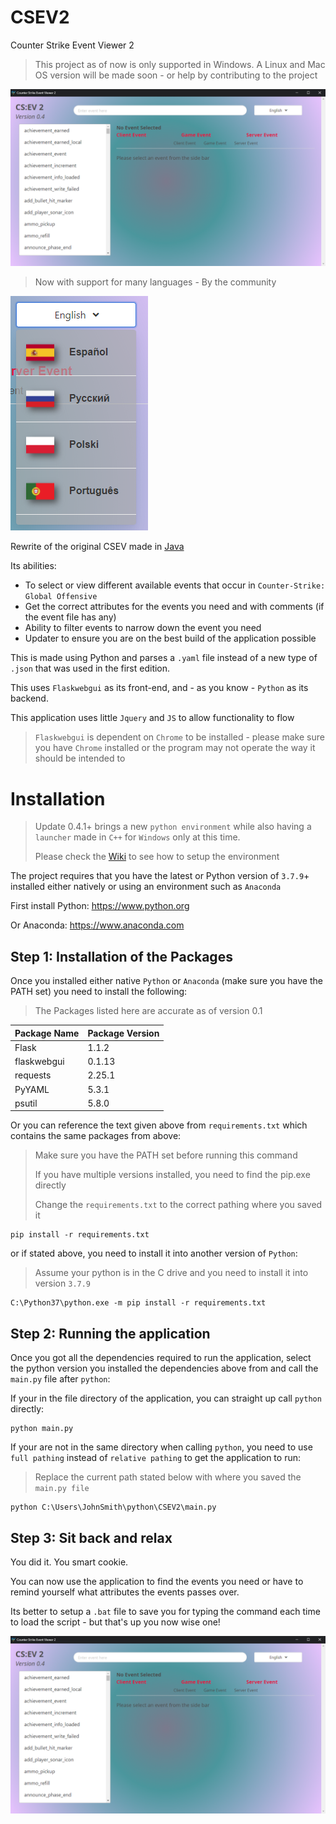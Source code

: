 
# CSEV2
Counter Strike Event Viewer 2

> This project as of now is only supported in Windows.
> A Linux and Mac OS version will be made soon - or help by contributing to the project

![Screenshot of the application from 0.2](https://raw.githubusercontent.com/TheE7Player/CSEV2/main/screenshot.png)

> Now with support for many languages - By the community

![Screenshot of the languages available with the application from 0.2](https://raw.githubusercontent.com/TheE7Player/CSEV2/main/supportedLanguages.png)

Rewrite of the original CSEV made in [Java](https://github.com/TheE7Player/CSGO-Event-Viewer)

Its abilities:
- To select or view different available events that occur in `Counter-Strike: Global Offensive`
- Get the correct attributes for the events you need and with comments (if the event file has any)
- Ability to filter events to narrow down the event you need
- Updater to ensure you are on the best build of the application possible

This is made using Python and parses a `.yaml` file instead of a new type of `.json` that was used in the first edition.

This uses `Flaskwebgui` as its front-end, and - as you know - `Python` as its backend.

This application uses little `Jquery` and `JS` to allow functionality to flow

> `Flaskwebgui` is dependent on `Chrome` to be installed - please make sure you have `Chrome` installed or the program may not operate the way it should be intended to

# Installation

> Update 0.4.1+ brings a new `python environment` while also having a `launcher` made in `C++` for `Windows` only at this time.
>
> Please check the [Wiki](https://github.com/TheE7Player/CSEV2/wiki) to see how to setup the environment

The project requires that you have the latest or Python version of `3.7.9`+ installed either natively or using an environment such as `Anaconda`

First install Python:
https://www.python.org

Or Anaconda:
https://www.anaconda.com 

## Step 1: Installation of the Packages
Once you installed either native `Python` or `Anaconda` (make sure you have the PATH set) you need to install the following:

> The Packages listed here are accurate as of version 0.1

|Package Name|Package Version  |
|--|--|
| Flask | 1.1.2 |
| flaskwebgui| 0.1.13 |
| requests| 2.25.1 |
| PyYAML| 5.3.1 |
| psutil| 5.8.0 |

Or you can reference the text given above from `requirements.txt` which contains the same packages from above:

> Make sure you have the PATH set before running this command
>
> If you have multiple versions installed, you need to find the pip.exe directly
>
> Change the `requirements.txt` to the correct pathing where you saved it

```
pip install -r requirements.txt
```
or if stated above, you need to install it into another version of `Python`:
> Assume your python is in the C drive and you need to install it into version `3.7.9`

```
C:\Python37\python.exe -m pip install -r requirements.txt
```
## Step 2: Running the application
Once you got all the dependencies required to run the application, select the python version you installed the dependencies above from and call the `main.py` file after `python`:

If your in the file directory of the application, you can straight up call `python` directly:
```
python main.py
```

If your are not in the same directory when calling `python`, you need to use `full pathing` instead of `relative pathing` to get the application to run:
> Replace the current path stated below with where you saved the `main.py file`

```
python C:\Users\JohnSmith\python\CSEV2\main.py
```

## Step 3: Sit back and relax
You did it. You smart cookie.

You can now use the application to find the events you need or have to remind yourself what attributes the events passes over.

Its better to setup a `.bat` file to save you for typing the command each time to load the script - but that's up you now wise one!

![Screenshot of the application from 0.1](https://raw.githubusercontent.com/TheE7Player/CSEV2/main/screenshot.png)
